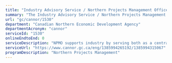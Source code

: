 ```yaml
---
title: "Industry Advisory Service / Northern Projects Management Office (NPMO)"
summary: "The Industry Advisory Service / Northern Projects Management Office (NPMO) service from Canadian Northern Economic Development Agency is not available end-to-end online, according to the GC Service Inventory."
url: "gc/cannor/1530"
department: "Canadian Northern Economic Development Agency"
departmentAcronym: "cannor"
serviceId: "1530"
onlineEndtoEnd: 0
serviceDescription: "NPMO supports industry by serving both as a central source of information and as a guide through northern regulatory processes. NPMO staff are located in all three territories and in Ottawa. An NPMO advisor is assigned to serve as the liaison for each northern project."
serviceUrl: "https://www.cannor.gc.ca/eng/1385994265192/1385994315067"
programDescription: "Northern Projects Management"
---
```

